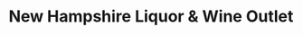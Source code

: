---
title: "New Hampshire Liquor & Wine Outlet"
url: /lancaster/new-hampshire-liquor-and-wine-outlet/
shop: alcohol
---